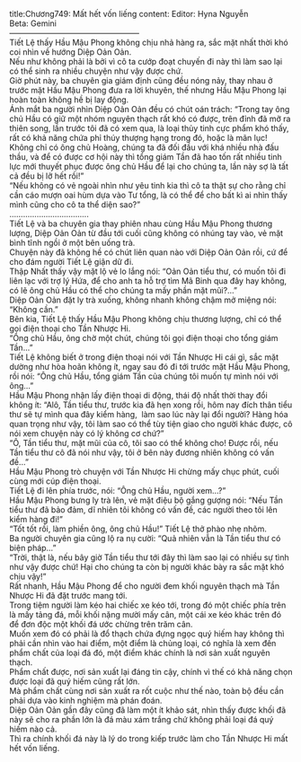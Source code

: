 title:Chương749: Mất hết vốn liếng
content:
Editor: Hyna Nguyễn<br>Beta: Gemini<br>————————————————–<br>Tiết Lệ thấy Hầu Mậu Phong không chịu nhả hàng ra, sắc mặt nhất thời khó coi nhìn về hướng Diệp Oản Oản.<br>Nếu như không phải là bởi vì cô ta cướp đoạt chuyến đi này thì làm sao lại có thể sinh ra nhiều chuyện như vậy được chứ.<br>Giờ phút này, ba chuyên gia giám định cũng đều nóng nảy, thay nhau ở trước mặt Hầu Mậu Phong đưa ra lời khuyên, thế nhưng Hầu Mậu Phong lại hoàn toàn không hề bị lay động.<br>Ánh mắt ba người nhìn Diệp Oản Oản đều có chút oán trách: “Trong tay ông chủ Hầu có giữ một nhóm nguyên thạch rất khó có được, trên đỉnh đã mỡ ra thiên song, lần trước tôi đã có xem qua, là loại thủy tinh cực phẩm khó thấy, rất có khả năng chứa phỉ thúy thượng hạng trong đó, hoặc là mãn lục!<br>Không chỉ có ông chủ Hoàng, chúng ta đã đối đầu với khá nhiều nhà đấu thầu, và để có được cơ hội này thì tổng giám Tần đã hao tốn rất nhiều tinh lực mới thuyết phục được ông chủ Hầu để lại cho chúng ta, lần này sợ là tất cả đều bị lỡ hết rồi!”<br>“Nếu không có vẻ ngoài nhìn như yêu tinh kia thì cô ta thật sự cho rằng chỉ cần cáo mượn oai hùm dựa vào Tư tổng, là có thể để cho bất kì ai nhìn thấy mình cũng cho cô ta thể diện sao?”<br>……………………………..<br>Tiết Lệ và ba chuyên gia thay phiên nhau cùng Hầu Mậu Phong thương lượng, Diệp Oản Oản từ đầu tới cuối cũng không có nhúng tay vào, vẻ mặt bình tĩnh ngồi ở một bên uống trà.<br>Chuyện này đã không hề có chút liên quan nào với Diệp Oản Oản rồi, cứ để cho đám người Tiết Lệ giận dữ đi.<br>Thập Nhất thấy vậy mặt lộ vẻ lo lắng nói: “Oản Oản tiểu thư, có muốn tôi đi liên lạc với trợ lý Hứa, để cho anh ta hỗ trợ tìm Mã Binh qua đây hay không, có lẽ ông chủ Hầu có thể cho chúng ta mấy phần mặt mũi?…”<br>Diệp Oản Oản đặt ly trà xuống, không nhanh không chậm mở miệng nói: “Không cần.”<br>Bên kia, Tiết Lệ thấy Hầu Mậu Phong không chịu thương lượng, chỉ có thể gọi điện thoại cho Tần Nhược Hi.<br>“Ông chủ Hầu, ông chờ một chút, chúng tôi gọi điện thoại cho tổng giám Tần…”<br>Tiết Lệ không biết ở trong điện thoại nói với Tần Nhược Hi cái gì, sắc mặt dường như hòa hoãn không ít, ngay sau đó đi tới trước mặt Hầu Mậu Phong, rồi nói: “Ông chủ Hầu, tổng giám Tần của chúng tôi muốn tự mình nói với ông…”<br>Hầu Mậu Phong nhận lấy điện thoại di động, thái độ nhất thời thay đổi không ít: “Alô, Tần tiểu thư, trước kia đã hẹn xong rồi, hôm nay đích thân tiểu thư sẽ tự mình qua đây kiểm hàng,  làm sao lúc này lại đổi người? Hàng hóa quan trọng như vậy, tôi làm sao có thể tùy tiện giao cho người khác được, cô nói xem chuyện này có lý không cơ chứ?”<br>“Ô, Tần tiểu thư, mặt mũi của cô, tôi sao có thể không cho! Được rồi, nếu Tần tiểu thư cô đã nói như vậy, tôi ở bên này đương nhiên không có vấn đề…”<br>Hầu Mậu Phong trò chuyện với Tần Nhược Hi chừng mấy chục phút, cuối cùng mới cúp điện thoại.<br>Tiết Lệ đi lên phía trước, nói: “Ông chủ Hầu, người xem…?”<br>Hầu Mậu Phong bưng ly trà lên, vẻ mặt điệu bộ gắng gượng nói: “Nếu Tần tiểu thư đã bảo đảm, dĩ nhiên tôi không có vấn đề, các người theo tôi lên kiểm hàng đi!”<br>“Tốt tốt rồi, làm phiền ông, ông chủ Hầu!” Tiết Lệ thở phào nhẹ nhõm.<br>Ba người chuyên gia cũng lộ ra nụ cười: “Quả nhiên vẫn là Tần tiểu thư có biện pháp…”<br>“Trời, thật là, nếu bây giờ Tần tiểu thư tới đây thì làm sao lại có nhiều sự tình như vậy được chứ! Hại cho chúng ta còn bị người khác bày ra sắc mặt khó chịu vậy!”<br>Rất nhanh, Hầu Mậu Phong để cho người đem khối nguyên thạch mà Tần Nhược Hi đã đặt trước mang tới.<br>Trong tiệm người làm kéo hai chiếc xe kéo tới, trong đó một chiếc phía trên là mấy tảng đá, mỗi khối nặng mười mấy cân, một cái xe kéo khác trên đó để đơn độc một khối đá ước chừng trên trăm cân.<br>Muốn xem đó có phải là đổ thạch chứa đựng ngọc quý hiếm hay không thì phải cần nhìn vào hai điểm, một điểm là chủng loại, có nghĩa là xem đến phẩm chất của loại đá đó, một điểm khác chính là nơi sản xuất nguyên thạch.<br>Phẩm chất được, nơi sản xuất lại đáng tin cậy, chính vì thế có khả năng chọn được loại đã quý hiếm cũng rất lớn.<br>Mà phẩm chất cùng nơi sản xuất ra rốt cuộc như thế nào, toàn bộ đều cần phải dựa vào kinh nghiệm mà phán đoán.<br>Diệp Oản Oản gần đây cũng đã làm một ít khảo sát, nhìn thấy được khối đã này sẽ cho ra phần lớn là đá màu xám trắng chứ không phải loại đá quý hiếm nào cả.<br>Thì ra chính khối đá này là lý do trong kiếp trước làm cho Tần Nhược Hi mất hết vốn liếng.